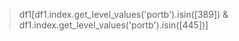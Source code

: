 > df1[df1.index.get_level_values('portb').isin([389]) & df1.index.get_level_values('portb').isin([445])]
